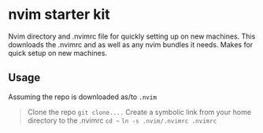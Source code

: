# nvim starter kit
Nvim directory and .nvimrc file for quickly setting up on new machines.
This downloads the .nvimrc and as well as any nvim bundles it needs.
Makes for quick setup on new machines.
## Usage
Assuming the repo is downloaded as/to `.nvim`
> Clone the repo
`git clone....`
> Create a symbolic link from your home directory to the .nvimrc
`cd ~`
`ln -s .nvim/.nvimrc .nvimrc`
